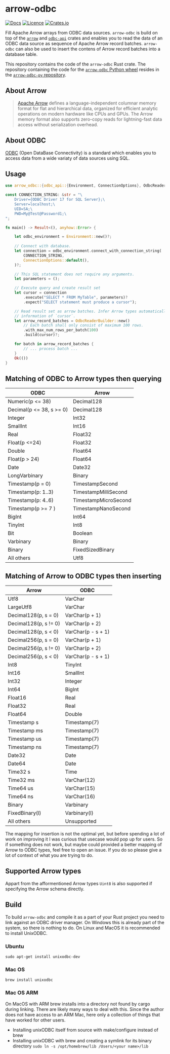 # arrow-odbc

[![Docs](https://docs.rs/arrow-odbc/badge.svg)](https://docs.rs/arrow-odbc/)
[![Licence](https://img.shields.io/crates/l/arrow-odbc)](https://github.com/pacman82/arrow-odbc/blob/main/License)
[![Crates.io](https://img.shields.io/crates/v/arrow-odbc)](https://crates.io/crates/arrow-odbc)

Fill Apache Arrow arrays from ODBC data sources. `arrow-odbc` is build on top of the [`arrow`](https://crates.io/crates/arrow) and [`odbc-api`](https://crates.io/crates/odbc-api) crates and enables you to read the data of an ODBC data source as sequence of Apache Arrow record batches. `arrow-odbc` can also be used to insert the contens of Arrow record batches into a database table.

This repository contains the code of the `arrow-odbc` Rust crate. The repository containing the code for the [`arrow-odbc` Python wheel](https://pypi.org/project/arrow-odbc/) resides in the [`arrow-odbc-py` repository](https://github.com/pacman82/arrow-odbc-py).

## About Arrow

> [Apache Arrow](https://arrow.apache.org/) defines a language-independent columnar memory format for flat and hierarchical data, organized for efficient analytic operations on modern hardware like CPUs and GPUs. The Arrow memory format also supports zero-copy reads for lightning-fast data access without serialization overhead.

## About ODBC

[ODBC](https://docs.microsoft.com/en-us/sql/odbc/microsoft-open-database-connectivity-odbc) (Open DataBase Connectivity) is a standard which enables you to access data from a wide variaty of data sources using SQL.

## Usage

```rust
use arrow_odbc::{odbc_api::{Environment, ConnectionOptions}, OdbcReaderBuilder};

const CONNECTION_STRING: &str = "\
    Driver={ODBC Driver 17 for SQL Server};\
    Server=localhost;\
    UID=SA;\
    PWD=My@Test@Password1;\
";

fn main() -> Result<(), anyhow::Error> {

    let odbc_environment = Environment::new()?;
    
    // Connect with database.
    let connection = odbc_environment.connect_with_connection_string(
        CONNECTION_STRING,
        ConnectionOptions::default(),
    )?;

    // This SQL statement does not require any arguments.
    let parameters = ();

    // Execute query and create result set
    let cursor = connection
        .execute("SELECT * FROM MyTable", parameters)?
        .expect("SELECT statement must produce a cursor");

    // Read result set as arrow batches. Infer Arrow types automatically using the meta
    // information of `cursor`.
    let arrow_record_batches = OdbcReaderBuilder::new()
        // Each batch shall only consist of maximum 100 rows.
        .with_max_num_rows_per_batch(100)
        .build(cursor)?;

    for batch in arrow_record_batches {
        // ... process batch ...
    }
    Ok(())
}
```

## Matching of ODBC to Arrow types then querying

| ODBC                     | Arrow                |
| ------------------------ | -------------------- |
| Numeric(p <= 38)         | Decimal128           |
| Decimal(p <= 38, s >= 0) | Decimal128           |
| Integer                  | Int32                |
| SmallInt                 | Int16                |
| Real                     | Float32              |
| Float(p <=24)            | Float32              |
| Double                   | Float64              |
| Float(p > 24)            | Float64              |
| Date                     | Date32               |
| LongVarbinary            | Binary               |
| Timestamp(p = 0)         | TimestampSecond      |
| Timestamp(p: 1..3)       | TimestampMilliSecond |
| Timestamp(p: 4..6)       | TimestampMicroSecond |
| Timestamp(p >= 7 )       | TimestampNanoSecond  |
| BigInt                   | Int64                |
| TinyInt                  | Int8                 |
| Bit                      | Boolean              |
| Varbinary                | Binary               |
| Binary                   | FixedSizedBinary     |
| All others               | Utf8                 |

## Matching of Arrow to ODBC types then inserting

| Arrow                 | ODBC               |
| --------------------- | ------------------ |
| Utf8                  | VarChar            |
| LargeUtf8             | VarChar            |
| Decimal128(p, s = 0)  | VarChar(p + 1)     |
| Decimal128(p, s != 0) | VarChar(p + 2)     |
| Decimal128(p, s < 0)  | VarChar(p - s + 1) |
| Decimal256(p, s = 0)  | VarChar(p + 1)     |
| Decimal256(p, s != 0) | VarChar(p + 2)     |
| Decimal256(p, s < 0)  | VarChar(p - s + 1) |
| Int8                  | TinyInt            |
| Int16                 | SmallInt           |
| Int32                 | Integer            |
| Int64                 | BigInt             |
| Float16               | Real               |
| Float32               | Real               |
| Float64               | Double             |
| Timestamp s           | Timestamp(7)       |
| Timestamp ms          | Timestamp(7)       |
| Timestamp us          | Timestamp(7)       |
| Timestamp ns          | Timestamp(7)       |
| Date32                | Date               |
| Date64                | Date               |
| Time32 s              | Time               |
| Time32 ms             | VarChar(12)        |
| Time64 us             | VarChar(15)        |
| Time64 ns             | VarChar(16)        |
| Binary                | Varbinary          |
| FixedBinary(l)        | Varbinary(l)       |
| All others            | Unsupported        |

The mapping for insertion is not the optimal yet, but before spending a lot of work on improving it I was curious that usecase would pop up for users. So if something does not work, but maybe could provided a better mapping of Arrow to ODBC types, feel free to open an issue. If you do so please give a lot of context of what you are trying to do.

## Supported Arrow types

Appart from the afformentioned Arrow types `Uint8` is also supported if specifying the Arrow schema directly.

## Build

To build `arrow-odbc` and compile it as a part of your Rust project you need to link against an ODBC driver manager. On Windows this is already part of the system, so there is nothing to do. On Linux and MacOS it is recommended to install UnixODBC.

### Ubuntu

```shell
sudo apt-get install unixodbc-dev
```

### Mac OS

```shell
brew install unixodbc
```

### Mac OS ARM

On MacOS with ARM brew installs into a directory not found by cargo during linking. There are likely many ways to deal with this. Since the author does not have access to an ARM Mac, here only a collection of things that have worked for other users.

* Installing unixODBC itself from source with make/configure instead of brew
* Installing unixODBC with brew and creating a symlink for its binary directory `sudo ln -s /opt/homebrew/lib /Users/<your name>/lib`